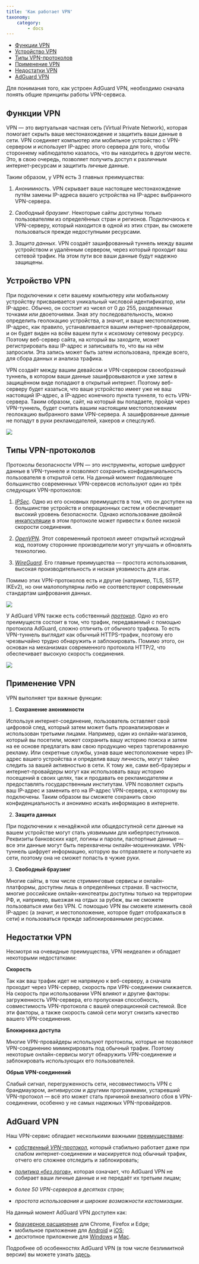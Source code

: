 ```yaml
---
title: 'Как работает VPN'
taxonomy:
    category:
        - docs
---
```

* [Функции VPN](#functions)
* [Устройство VPN](#structure)
* [Типы VPN-протоколов](#types)
* [Применение VPN](#use)
* [Недостатки VPN](#drawbacks)
* [AdGuard VPN](#adguard-vpn)

Для понимания того, как устроен AdGuard VPN, необходимо сначала понять общие принципы работы VPN-сервиса. 

<a name="functions"></a>

## Функции VPN

VPN — это виртуальная частная сеть (Virtual Private Network), которая помогает скрыть ваше местонахождение и защитить ваши данные в сети. VPN соединяет компьютер или мобильное устройство с VPN-сервером и использует IP-адрес этого сервера для того, чтобы стороннему наблюдателю казалось, что вы находитесь в другом месте. Это, в свою очередь, позволяет получить доступ к различным интернет-ресурсам и защитить личные данные.

Таким образом, у VPN есть 3 главных преимущества:
1. *Анонимность*. VPN скрывает ваше настоящее местонахождение путём замены IP-адреса вашего устройства на IP-адрес выбранного VPN-сервера.

2. *Свободный браузинг*. Некоторые сайты доступны только пользователям из определённых стран и регионов. Подключаюсь к VPN-серверу, который находится в одной из этих стран, вы сможете пользоваться прежде недоступными ресурсами.

3. *Защита данных*. VPN создаёт зашифрованный туннель между вашим устройством и удалённым сервером, через который проходит ваш сетевой трафик. На этом пути все ваши данные будут надежно защищены.

<a name="structure"></a>

## Устройство VPN

При подключении к сети вашему компьютеру или мобильному устройству присваивается уникальный числовой идентификатор, или IP-адрес. Обычно, он состоит из чисел от 0 до 255, разделенных точками или двоеточиями. Зная эту последовательность, можно определить геолокацию устройства, а значит, и ваше местоположение. IP-адрес, как правило, устанавливается вашим интернет-провайдером, и он будет виден на всём вашем пути к искомому сетевому ресурсу. Поэтому веб-сервер сайта, на который вы заходите, может регистрировать ваш IP-адрес и записывать то, что вы на нём запросили. Эта запись может быть затем использована, прежде всего, для сбора данных и анализа трафика. 

VPN создаёт между вашим девайсом и VPN-сервером своеобразный туннель, в котором ваши данные зашифровываются и уже затем в защищённом виде попадают в открытый интернет. Поэтому веб-серверу будет казаться, что ваше устройство имеет уже не ваш настоящий IP-адрес, а IP-адрес конечного пункта туннеля, то есть VPN-сервера. Таким образом, сайт, на который вы попадаете, пройдя через VPN-туннель, будет считать вашим настоящим местоположением геолокацию выбранного вами VPN-сервера. А зашифрованные данные не попадут в руки рекламодателей, хакеров и спецслужб.

<img src="https://cdn.adguard.com/public/Adguard/Website/Images/seo/ru/how_vpn_3.jpg" style="max-width: 350px; ">

<a name="types"></a>

## Типы VPN-протоколов

Протоколы безопасности VPN — это инструменты, которые шифруют данные в VPN-туннеле и позволяют сохранить конфиденциальность пользователя в открытой сети. На данный момент подавляющее большинство современных VPN-сервисов используют один из трёх следующих VPN-протоколов:

1. [*IPSec*](https://ru.wikipedia.org/wiki/IPsec). Одно из его основных преимуществ в том, что он доступен на большинстве устройств и операционных систем и обеспечивает высокий уровень безопасности. Однако использование двойной [инкапсуляции](https://ru.wikipedia.org/wiki/Инкапсуляция_(компьютерные_сети)) в этом протоколе может привести к более низкой скорости соединения.

2. [*OpenVPN*](https://ru.wikipedia.org/wiki/OpenVPN). Этот современный протокол имеет открытый исходный код, поэтому сторонние производители могут улучшать и обновлять технологию.

3. [*WireGuard*](https://en.wikipedia.org/wiki/WireGuard). Его главные преимущества — простота использования, высокая производительность и низкая уязвимость для атак.

Помимо этих VPN-протоколов есть и другие (например, TLS, SSTP, IKEv2), но они малопопулярны либо не соответствуют современным стандартам шифрования данных.

<object data="https://cdn.adguard.com/public/Adguard/Blog/vpn/protocol/4-ru.svg" type="image/svg+xml">
    <img src="https://cdn.adguard.com/public/Adguard/Blog/vpn/protocol/4-ru.svg"></object>

У AdGuard VPN также есть собственный [*протокол*](http://kb.adguard.com/ru/vpn/adguard-vpn-general/how-adguard-vpn-protocol-works). Одно из его преимуществ состоит в том, что трафик, передаваемый с помощью протокола AdGuard, сложно отличить от обычного трафика. То есть VPN-туннель выглядит как обычный HTTPS-трафик, поэтому его чрезвычайно трудно обнаружить и заблокировать. Помимо этого, он основан на механизмах современного протокола HTTP/2, что обеспечивает высокую скорость соединения.

<object data="https://cdn.adguard.com/public/Adguard/Blog/vpn/protocol/5-ru.svg" type="image/svg+xml">
    <img src="https://cdn.adguard.com/public/Adguard/Blog/vpn/protocol/5-ru.svg"></object>

<a name="use"></a>

## Применение VPN

VPN выполняет три важные функции:

1. **Сохранение анонимности**

Используя интернет-соединение, пользователь оставляет свой цифровой след, который затем может быть проанализирован и использован третьими лицами. Например, один из онлайн-магазинов, который вы посетили, может сохранить вашу историю поиска и затем на ее основе предлагать вам свою продукцию через таргетированную рекламу. Или секретные службы, узнав ваше местоположение через IP-адрес вашего устройства и определив вашу личность, могут тайно следить за вашей активностью в сети. К тому же, сами веб-браузеры и интернет-провайдеры могут как использовать вашу историю посещений в своих целях, так и продавать ее рекламодателям и предоставлять государственным институтам. VPN позволяет скрыть ваш IP-адрес и заменить его на IP-адрес VPN-сервера, к которому вы подключены. Таким образом вы сможете сохранить свою конфиденциальность и анонимно искать информацию в интернете.

2. **Защита данных**

При подключении к ненадёжной или общедоступной сети данные на вашем устройстве могут стать уязвимыми для киберпреступников. Реквизиты банковских карт, логины и пароли, паспортные данные — все эти данные могут быть перехвачены онлайн-мошенниками. VPN-туннель шифрует информацию, которую вы отправляете и получаете из сети, поэтому она не сможет попасть в чужие руки.

3. **Свободный браузинг**

Многие сайты, в том числе стриминговые сервисы и онлайн-платформы, доступны лишь в определённых странах. В частности, многие российские онлайн-кинотеатры доступны только на территории РФ, и, например, выезжая на отдых за рубеж, вы не сможете пользоваться ими без VPN. С помощью VPN вы сможете изменить свой IP-адрес (а значит, и местоположение, которое будет отображаться в сети) и пользоваться прежде заблокированными ресурсами.

<a name="drawbacks"></a>

## Недостатки VPN

Несмотря на очевидные преимущества, VPN неидеален и обладает некоторыми недостатками:

**Скорость**

Так как ваш трафик идет не напрямую к веб-серверу, а сначала проходит через VPN-сервер, скорость при VPN-соединении снижается. На скорость при использовании VPN влияют и другие факторы: загруженность VPN-сервера, его пропускная способность, совместимость VPN-протокола с вашей операционной системой. Все эти факторы, а также скорость самой сети могут снизить качество вашего VPN-соединения.

**Блокировка доступа**

Многие VPN-провайдеры используют протоколы, которые не позволяют VPN-соединению мимикрировать под обычный трафик. Поэтому некоторые онлайн-сервисы могут обнаружить VPN-соединение и заблокировать использующих его пользователей.

**Обрыв VPN-соединений**

Слабый сигнал, перегруженность сети, несовместимость VPN с брандмауэром, антивирусом и другими программами, устаревший VPN-протокол — всё это может стать причиной внезапного сбоя в VPN-соединении, особенно у не самых надежных VPN-провайдеров.

<a name="adguard-vpn"></a>

## AdGuard VPN

Наш VPN-сервис обладает несколькими важными [преимуществами](http://kb.adguard.com/ru/vpn/adguard-vpn-general/adguard-vpn-is-the-better-option):

* [*собственный VPN-протокол*](http://kb.adguard.com/ru/vpn/adguard-vpn-general/how-adguard-vpn-protocol-works), который стабильно работает даже при слабом интернет-соединении и маскируется под обычный трафик, отчего его сложнее отследить и заблокировать;

* [*политика «без логов»*](https://adguard-vpn.com/ru/privacy.html), которая означает, что AdGuard VPN не собирает ваши личные данные и не передаёт их третьим лицам;

* *более 50 VPN-серверов в десятках стран*;

* *простота использования и широкие возможности кастомизации*.

На данный момент AdGuard VPN доступен как:

* [браузерное расширение](http://kb.adguard.com/ru/vpn/vpn-for-browser-extensions) для Chrome, Firefox и Edge;
* мобильное приложение для [Android](http://kb.adguard.com/ru/vpn/adguard-vpn-for-android) и [iOS](http://kb.adguard.com/ru/vpn/adguard-vpn-for-ios);
* десктопное приложение для [Windows](http://kb.adguard.com/ru/vpn/adguard-vpn-for-windows) и [Mac](http://kb.adguard.com/ru/vpn/adguard-vpn-for-mac).

Подробнее об особенностях AdGuard VPN (в том числе безлимитной версии) вы можете узнать [здесь](https://adguard-vpn.com/ru/welcome.html).